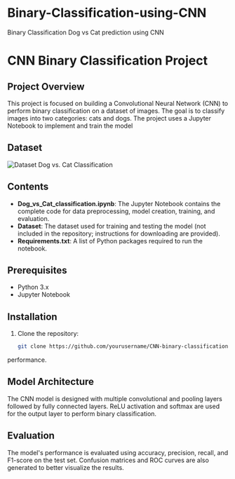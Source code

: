 # Binary-Classification-using-CNN
Binary Classification Dog vs Cat prediction using CNN
# CNN Binary Classification Project

## Project Overview

This project is focused on building a Convolutional Neural Network (CNN) to perform binary classification on a dataset of images. The goal is to classify images into two categories: cats and dogs. The project uses a Jupyter Notebook to implement and train the model

## Dataset

![Dataset](https://www.kaggle.com/datasets/salader/dogs-vs-cats) Dog vs. Cat Classification
## Contents

- **Dog_vs_Cat_classification.ipynb**: The Jupyter Notebook contains the complete code for data preprocessing, model creation, training, and evaluation.
- **Dataset**: The dataset used for training and testing the model (not included in the repository; instructions for downloading are provided).
- **Requirements.txt**: A list of Python packages required to run the notebook.

## Prerequisites

- Python 3.x
- Jupyter Notebook

## Installation

1. Clone the repository:
   ```bash
   git clone https://github.com/yourusername/CNN-binary-classification.git
performance.

## Model Architecture
The CNN model is designed with multiple convolutional and pooling layers followed by fully connected layers. ReLU activation and softmax are used for the output layer to perform binary classification.

## Evaluation
The model's performance is evaluated using accuracy, precision, recall, and F1-score on the test set. Confusion matrices and ROC curves are also generated to better visualize the results.


